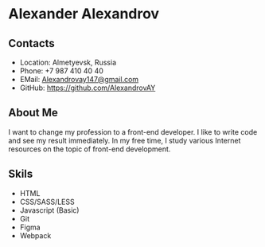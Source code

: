# Alexander Alexandrov

## Contacts

* Location: Almetyevsk, Russia
* Phone: +7 987 410 40 40
* EMail: Alexandrovay147@gmail.com
* GitHub: https://github.com/AlexandrovAY

## About Me

I want to change my profession to a front-end developer. I like to write code and see my result immediately. In my free time, I study various Internet resources on the topic of front-end development.

## Skils

* HTML
* CSS/SASS/LESS
* Javascript (Basic)
* Git
* Figma
* Webpack
